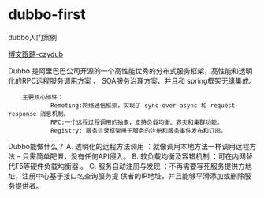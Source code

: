 # dubbo-first
dubbo入门案例

[博文跟踪-czydub](http://blog.csdn.net/javawebrookie/article/details/66478685 "悬停显示")


Dubbo 是阿里巴巴公司开源的一个高性能优秀的分布式服务框架，高性能和透明化的RPC远程服务调用方案 、 SOA服务治理方案、并且和 spring框架无缝集成。

        主要核心部件：
                Remoting:网络通信框架，实现了 sync-over-async 和 request-response 消息机制。
                RPC:一个远程过程调用的抽象，支持负载均衡、容灾和集群功能。
                Registry: 服务目录框架用于服务的注册和服务事件发布和订阅。


Dubbo能做什么？
A. 透明化的远程方法调用 ：就像调用本地方法一样调用远程方法 – 只需简单配置，没有任何API侵入。
B. 软负载均衡及容错机制 ：可在内网替代F5等硬件负载均衡器 。
C. 服务自动注册与发现 ：不再需要写死服务提供方地址，注册中心基于接口名查询服务提 供者的IP地址，并且能够平滑添加或删除服务提供者。
